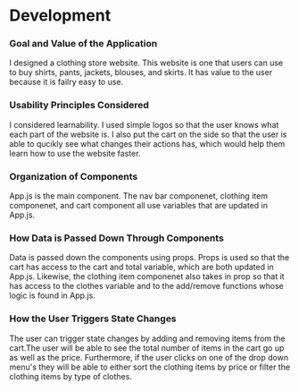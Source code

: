 # Development


### Goal and Value of the Application

I designed a clothing store website. This website is one that users can use to buy shirts, pants, jackets, blouses, and skirts. It has value to the user because it is failry easy to use. 



### Usability Principles Considered
I considered learnability. I used simple logos so that the user knows what each part of the website is. I also put the cart on the side so that the user is able to qucikly see what changes their actions has, which would help them learn how to use the website faster. 



### Organization of Components
App.js is the main component. The nav bar componenet, clothing item componenet, and cart component all use variables that are updated in App.js.




### How Data is Passed Down Through Components

Data is passed down the components using props. Props is used so that the cart has access to the cart and total variable, which are both updated in App.js. Likewise, the clothing item componenet also takes in prop so that it has access to the clothes variable and to the add/remove functions whose logic is found in App.js. 



### How the User Triggers State Changes
The user can trigger state changes by adding and removing items from the cart.The user will be able to see the total number of items in the cart go up as well as the price. Furthermore, if the user clicks on one of the drop down menu's they will be able to either sort the clothing items by price or filter the clothing items by type of clothes. 

